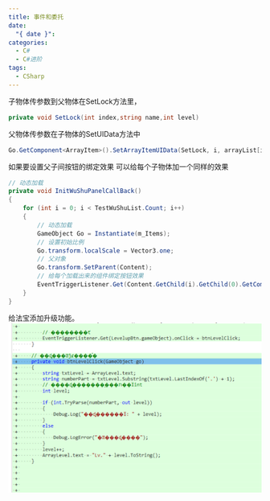 ```yaml
---
title: 事件和委托
date:
  "{ date }": 
categories:
  - C#
  - C#进阶
tags:
  - CSharp
---
```

子物体传参数到父物体在SetLock方法里，

```C#
private void SetLock(int index,string name,int level)
```
父物体传参数在子物体的SetUIData方法中
```C#
Go.GetComponent<ArrayItem>().SetArrayItemUIData(SetLock, i, arrayList[i], arraySprites[i]);
```

如果要设置父子间按钮的绑定效果
可以给每个子物体加一个同样的效果
```C#
// 动态加载
private void InitWuShuPanelCallBack()
{
    for (int i = 0; i < TestWuShuList.Count; i++)
    {
        // 动态加载
        GameObject Go = Instantiate(m_Items);
        // 设置初始比例
        Go.transform.localScale = Vector3.one;
        // 父对象
        Go.transform.SetParent(Content);
        // 给每个加载出来的组件绑定按钮效果
        EventTriggerListener.Get(Content.GetChild(i).GetChild(0).GetComponent<Button>().gameObject).onClick = BtnDoubleCtrl;
    }
}
```
给法宝添加升级功能。
![](../../../img/beishang20250115140855219.png)